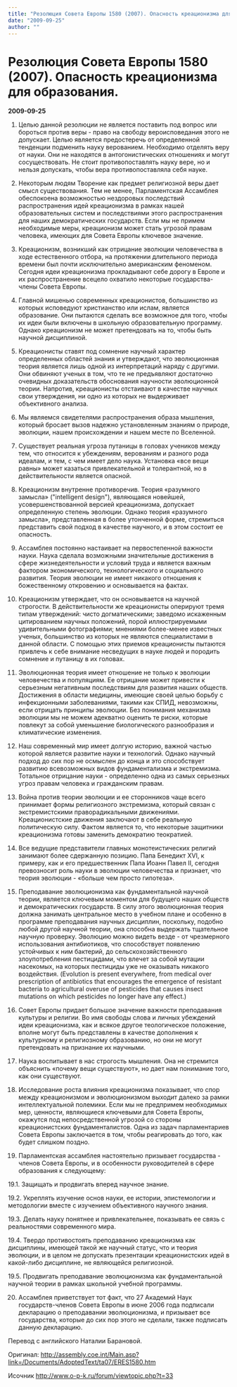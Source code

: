 ```yaml
---
title: "Резолюция Совета Европы 1580 (2007). Опасность креационизма для образования."
date: "2009-09-25"
author: ""
---
```


# Резолюция Совета Европы 1580 (2007). Опасность креационизма для образования.

**2009-09-25** 

1. Целью данной резолюции не является поставить под вопрос или бороться против веры - право на свободу вероисповедания этого не допускает. Целью является предостеречь от определенной тенденции подменить науку верованием. Необходимо отделять веру от науки. Они не находятся в антогонистических отношениях и могут сосуществовать. Не стоит противопоставлять науку вере, но и нельзя допускать, чтобы вера противопоставляла себя науке.

2. Некоторым людям Творение как предмет религиозной веры дает смысл существования. Тем не менее, Парламентская Ассамблея обеспокоена возможностью нездоровых последствий распространения идей креационизма в рамках нашей образовательных систем и последствиями этого распространения для наших демократических государств. Если мы не примем необходимые меры, креационизм может стать угрозой правам человека, имеющих для Совета Европы ключевое значение. 

3. Креационизм, возникший как отрицание эволюции человечества в ходе естественного отбора, на протяжении длительного периода времени был почти исключительно американским феноменом. Сегодня идеи креационизма прокладывают себе дорогу в Европе и их распространение всецело охватило некоторые государства-члены Совета Европы. 

4. Главной мишенью современных креационистов, большинство из которых исповедуют христианство или ислам, является образование. Они пытаются сделать все возможное для того, чтобы их идеи были включены в школьную образовательную программу. Однако креационизм не может претендовать на то, чтобы быть научной дисциплиной. 

5. Креационисты ставят под сомнение научный характер определенных областей знания и утверждают, что эволюционная теория является лишь одной из интерпретаций наряду с другими. Они обвиняют ученых в том, что те не предъявляют достаточно очевидных доказательств обоснования научности эволюционной теории. Напротив, креационисты отстаивают в качестве научных свои утверждения, ни одно из которых не выдерживает объективного анализа. 

6. Мы являемся свидетелями распространения образа мышления, который бросает вызов надежно установленным знаниям о природе, эволюции, нашем происхождении и нашем месте по Вселенной. 

7. Существует реальная угроза путаницы в головах учеников между тем, что относится к убеждениям, верованиям и разного рода идеалам, и тем, с чем имеет дело наука. Установка «все вещи равны» может казаться привлекательной и толерантной, но в действительности является опасной. 

8. Креационизм внутренне противоречив. Теория «разумного замысла» ("intelligent design"), являющаяся новейшей, усовершенствованной версией креационизма, допускает определенную степень эволюции. Однако теория «разумного замысла», представленная в более утонченной форме, стремиться представить свой подход в качестве научного, и в этом состоит ее опасность. 

9. Ассамблея постоянно настаивает на первостепенной важности науки. Наука сделала возможными значительные достижения в сфере жизнедеятельности и условий труда и является важным фактором экономического, технологического и социального развития. Теория эволюции не имеет никакого отношения к божественному откровению и основывается на фактах. 

10. Креационизм утверждает, что он основывается на научной строгости. В действительности же креационисты оперируют тремя типам утверждений: чисто догматическими; заведомо искаженным цитированием научных положений, порой иллюстрируемыми удивительными фотографиями; мнениями более-менее известных ученых, большинство из которых не являются специалистами в данной области. С помощью этих приемов креационисты пытаются привлечь к себе внимание несведущих в науке людей и породить сомнение и путаницу в их головах. 

11. Эволюционная теория имеет отношение не только к эволюции человечества и популяциям. Ее отрицание может привести к серьезным негативным последствиям для развития наших обществ. Достижения в области медицины, имеющие своей целью борьбу с инфекционными заболеваниями, такими как СПИД, невозможны, если отрицать принципы эволюции. Без понимания механизма эволюции мы не можем адекватно оценить те риски, которые повлекут за собой уменьшение биологического разнообразия и климатические изменения. 

12. Наш современный мир имеет долгую историю, важной частью которой является развитие науки и технологий. Однако научный подход до сих пор не осмыслен до конца и это способствует развитию всевозможных видов фундаментализма и экстремизма. Тотальное отрицание науки - определенно одна из самых серьезных угроз правам человека и гражданским правам. 

13. Война против теории эволюции и ее сторонников чаще всего принимает формы религиозного экстремизма, который связан с экстремистскими праворадикальными движениями. Креационистские движения заключают в себе реальную политическую силу. Фактом является то, что некоторые защитники креационизма готовы заменить демократию теократией. 

14. Все ведущие представители главных монотеистических религий занимают более сдержанную позицию. Папа Бенедикт XVI, к примеру, как и его предшественник Папа Иоанн Павел II, сегодня превозносит роль науки в эволюции человечества и признает, что теория эволюции - «больше чем просто гипотеза». 

15. Преподавание эволюционизма как фундаментальной научной теории, является ключевым моментом для будущего наших обществ и демократических государств. В силу этого эволюционная теория должна занимать центральное место в учебном плане и особенно в программе преподавания научных дисциплин, поскольку, подобно любой другой научной теории, она способна выдержать тщательное научную проверку. Эволюцию можно видеть везде - от чрезмерного использования антибиотиков, что способствует появлению устойчивых к ним бактерий, до сельскохозяйственного злоупотребления пестицидами, что влечет за собой мутации насекомых, на которых пестициды уже не оказывать никакого воздействия. (Evolution is present everywhere, from medical over prescription of antibiotics that encourages the emergence of resistant bacteria to agricultural overuse of pesticides that causes insect mutations on which pesticides no longer have any effect.) 

16. Совет Европы придает большое значение важности преподавания культуры и религии. Во имя свободы слова и личных убеждений идеи креационизма, как и всякое другое теологическое положение, вполне могут быть представлены в качестве дополнения к культурному и религиозному образованию, но они не могут претендовать на признание их научными. 

17. Наука воспитывает в нас строгость мышления. Она не стремится объяснить «почему вещи существуют», но дает нам понимание того, как они существуют. 

18. Исследование роста влияния креационизма показывает, что спор между креационизмом и эволюционизмом выходит далеко за рамки интеллектуальной полемики. Если мы не предпримем необходимых мер, ценности, являющиеся ключевыми для Совета Европы, окажутся под непосредственной угрозой со стороны креационистских фундаменталистов. Одна из задач парламентариев Совета Европы заключается в том, чтобы реагировать до того, как будет слишком поздно. 

19. Парламентская ассамблея настоятельно призывает государства - членов Совета Европы, и в особенности руководителей в сфере образования к следующему: 

19.1. Защищать и продвигать вперед научное знание. 

19.2. Укреплять изучение основ науки, ее истории, эпистемологии и методологии вместе с изучением объективного научного знания. 

19.3. Делать науку понятнее и привлекательнее, показывать ее связь с реальностями современного мира. 

19.4. Твердо противостоять преподаванию креационизма как дисциплины, имеющей такой же научный статус, что и теория эволюции, и в целом не допускать презентации креационистских идей в какой-либо дисциплине, не являющейся религиозной. 

19.5. Продвигать преподавание эволюционизма как фундаментальной научной теории в рамках школьной учебной программы. 

20. Ассамблея приветствует тот факт, что 27 Академий Наук государств-членов Совета Европы в июне 2006 года подписали декларацию о преподавании эволюционизма, и призывает все государства, которые до сих пор этого не сделали, также подписать данную декларацию.

Перевод с английского Наталии Барановой.

Оригинал: http://assembly.coe.int/Main.asp?link=/Documents/AdoptedText/ta07/ERES1580.htm

Исочник http://www.o-p-k.ru/forum/viewtopic.php?t=33